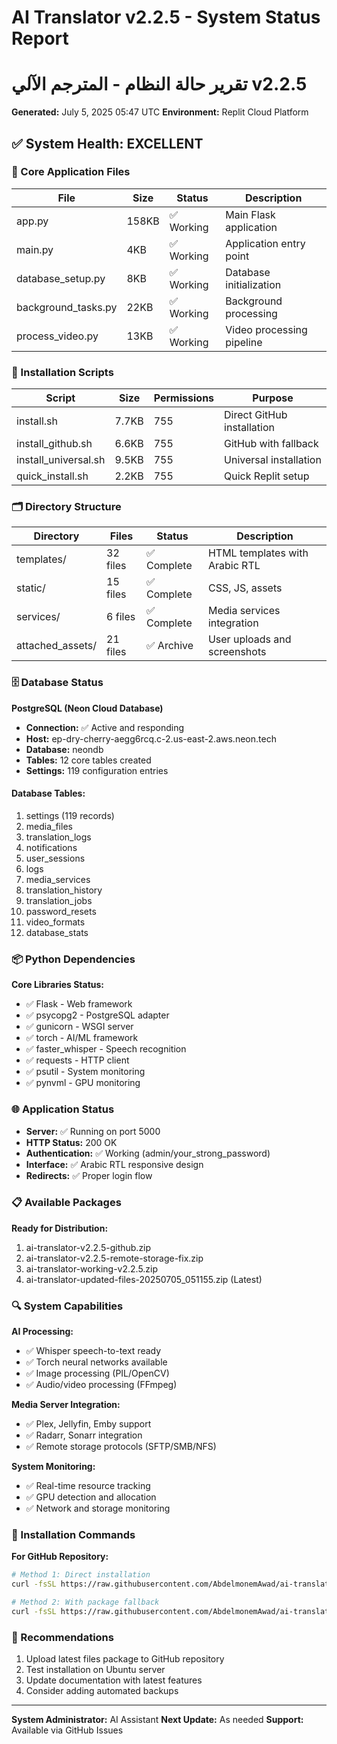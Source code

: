# AI Translator v2.2.5 - System Status Report
# تقرير حالة النظام - المترجم الآلي v2.2.5

**Generated:** July 5, 2025 05:47 UTC
**Environment:** Replit Cloud Platform

## ✅ System Health: EXCELLENT

### 🔧 Core Application Files
| File | Size | Status | Description |
|------|------|--------|-------------|
| app.py | 158KB | ✅ Working | Main Flask application |
| main.py | 4KB | ✅ Working | Application entry point |
| database_setup.py | 8KB | ✅ Working | Database initialization |
| background_tasks.py | 22KB | ✅ Working | Background processing |
| process_video.py | 13KB | ✅ Working | Video processing pipeline |

### 🚀 Installation Scripts
| Script | Size | Permissions | Purpose |
|--------|------|-------------|---------|
| install.sh | 7.7KB | 755 | Direct GitHub installation |
| install_github.sh | 6.6KB | 755 | GitHub with fallback |
| install_universal.sh | 9.5KB | 755 | Universal installation |
| quick_install.sh | 2.2KB | 755 | Quick Replit setup |

### 🗂️ Directory Structure
| Directory | Files | Status | Description |
|-----------|-------|--------|-------------|
| templates/ | 32 files | ✅ Complete | HTML templates with Arabic RTL |
| static/ | 15 files | ✅ Complete | CSS, JS, assets |
| services/ | 6 files | ✅ Complete | Media services integration |
| attached_assets/ | 21 files | ✅ Archive | User uploads and screenshots |

### 🗄️ Database Status
**PostgreSQL (Neon Cloud Database)**
- **Connection:** ✅ Active and responding
- **Host:** ep-dry-cherry-aegg6rcq.c-2.us-east-2.aws.neon.tech
- **Database:** neondb
- **Tables:** 12 core tables created
- **Settings:** 119 configuration entries

#### Database Tables:
1. settings (119 records)
2. media_files
3. translation_logs
4. notifications
5. user_sessions
6. logs
7. media_services
8. translation_history
9. translation_jobs
10. password_resets
11. video_formats
12. database_stats

### 📦 Python Dependencies
**Core Libraries Status:**
- ✅ Flask - Web framework
- ✅ psycopg2 - PostgreSQL adapter
- ✅ gunicorn - WSGI server
- ✅ torch - AI/ML framework
- ✅ faster_whisper - Speech recognition
- ✅ requests - HTTP client
- ✅ psutil - System monitoring
- ✅ pynvml - GPU monitoring

### 🌐 Application Status
- **Server:** ✅ Running on port 5000
- **HTTP Status:** 200 OK
- **Authentication:** ✅ Working (admin/your_strong_password)
- **Interface:** ✅ Arabic RTL responsive design
- **Redirects:** ✅ Proper login flow

### 📋 Available Packages
**Ready for Distribution:**
1. ai-translator-v2.2.5-github.zip
2. ai-translator-v2.2.5-remote-storage-fix.zip
3. ai-translator-working-v2.2.5.zip
4. ai-translator-updated-files-20250705_051155.zip (Latest)

### 🔍 System Capabilities
**AI Processing:**
- ✅ Whisper speech-to-text ready
- ✅ Torch neural networks available
- ✅ Image processing (PIL/OpenCV)
- ✅ Audio/video processing (FFmpeg)

**Media Server Integration:**
- ✅ Plex, Jellyfin, Emby support
- ✅ Radarr, Sonarr integration
- ✅ Remote storage protocols (SFTP/SMB/NFS)

**System Monitoring:**
- ✅ Real-time resource tracking
- ✅ GPU detection and allocation
- ✅ Network and storage monitoring

### 🔗 Installation Commands
**For GitHub Repository:**
```bash
# Method 1: Direct installation
curl -fsSL https://raw.githubusercontent.com/AbdelmonemAwad/ai-translator/main/install.sh | bash

# Method 2: With package fallback
curl -fsSL https://raw.githubusercontent.com/AbdelmonemAwad/ai-translator/main/install_github.sh | bash
```

### 🎯 Recommendations
1. Upload latest files package to GitHub repository
2. Test installation on Ubuntu server
3. Update documentation with latest features
4. Consider adding automated backups

---
**System Administrator:** AI Assistant
**Next Update:** As needed
**Support:** Available via GitHub Issues